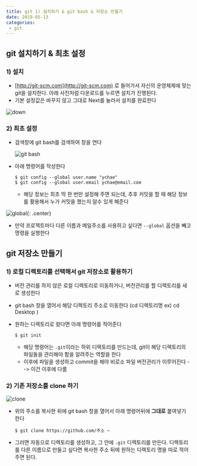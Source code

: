 ```yaml
---
title: git 1) 설치하기 & git bash & 저장소 만들기
date: 2019-05-13
categories:
 - git
---
```






## git 설치하기 & 최초 설정



### 1) 설치

- [http://git-scm.com](http://git-scm.com) 로 들어가서 자신의 운영체제에 맞는 git을 설치한다. 아래 사진처럼 다운로드를 누르면 설치가 진행된다. 
- 기본 설정값은 바꾸지 않고 그대로 Next를 눌러서 설치를 완료한다



![down]({{site.url}}{{site.baseurl}}/assets/images/git-1.png)



### 2) 최초 설정

- 검색창에 git bash를 검색하여 창을 연다

  ![git bash]({{site.url}}{{site.baseurl}}/assets/images/git-3.png)

- 아래 명령어를 작성한다

  ```git
  $ git config --global user.name "ychae"
  $ git config --global user.email ychae@email.com
  ```

  - 해당 정보는 최초 딱 한 번만 설정해 주면 되는데, 추후 커밋을 할 때 해당 정보를 활용해서 누가 커밋을 했는지 알수 있게 해준다

![global]({{site.url}}{{site.baseurl}}/assets/images/git-2.png){: .center}

- 만약 프로젝트마다 다른 이름과 메일주소를 사용하고 싶다면 `--global` 옵션을 빼고 명령을 실행한다





## git 저장소 만들기

### 1) 로컬 디렉토리를 선택해서 git 저장소로 활용하기

- 버전 관리를 하지 않은 로컬 디렉토리로 이동하거나, 버전관리를 할 디렉토리를 새로 생성한다

- git bash 창을 열어서 해당 디렉토리 주소로 이동한다 (cd 디렉토리명 ex) cd Desktop )

- 원하는 디렉토리로 왔다면 아래 명령어를 적어준다

  ```git
  $ git init
  ```

  - 해당 명령어는 `.git`이라는 하위 디렉토리를 만드는데, git이 해당 디렉토리의 파일들을 관리해야 함을 알려주는 역할을 한다
  - 이후에 파일을 생성하고 commit을 해야 비로소 파일 버전관리가 이루어진다 --> 이건 이후에 다룸



### 2) 기존 저장소를 clone 하기



![clone]({{site.url}}{{site.baseurl}}/assets/images/clone.png)



- 위의 주소를 복사한 뒤에 git bash 창을 열어서 아래 명령어뒤에 **그대로** 붙여넣기 한다

  ```git
  $ git clone https://github.com/주소 ~
  ```

  

- 그러면 자동으로 디렉토리를 생성하고, 그 안에 `.git` 디렉토리를 만든다. 디렉토리를 다른 이름으로 만들고 싶다면 복사한 주소 뒤에 원하는 디렉토리 명을 따로 적어주면 된다.